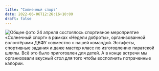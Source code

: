 ```yaml
---
title: "Солнечный спорт"
date: 2022-06-06T12:26:16+10:00
draft: false
---
```

![Общее фото](../img/solnechniy-sport.jpg)
24 апреля состоялось спортивное мероприятие «Солнечный спорт» в рамках «Недели доброты», организованной волонтёрами ДВФУ совместно с нашей командой. Эстафеты, спортивные задания и даже мастер класс по изготовлению пиратской шляпы. Всё это было приготовлен для детей. А в конце встречи мы организовали вкусный стол для того чтобы восполнить потраченные калории. 
